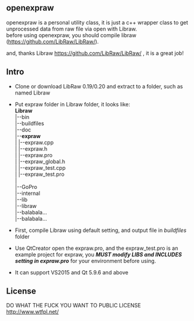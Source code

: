## openexpraw
openexpraw is a personal utility class, it is just a c++ wrapper class to get unprocessed data from raw file via open with Libraw.  
before using openexpraw, you should compile libraw (https://github.com/LibRaw/LibRaw/).  

and, thanks Libraw https://github.com/LibRaw/LibRaw/ , it is a great job!    
  
  
## Intro
* Clone or download LibRaw 0.19/0.20 and extract to a folder, such as named Libraw
* Put expraw folder in Libraw folder, it looks like:  
  **Libraw**  
    |--bin  
    |--buildfiles  
    |--doc  
    |--**expraw**  
    |     |--expraw.cpp  
    |     |--expraw.h  
    |     |--expraw.pro  
    |     |--expraw_global.h  
    |     |--expraw_test.cpp  
    |     |--expraw_test.pro  
    |  
    |--GoPro  
    |--internal  
    |--lib  
    |--libraw  
    |--balabala...  
    |--balabala...  
      
  
* First, compile Libraw using default setting, and output file in *buildfiles* folder
* Use QtCreator open the expraw.pro, and the expraw_test.pro is an example project for expraw, you ***MUST modify LIBS and INCLUDES setting in expraw.pro*** for your environment before using.
* It can support VS2015 and Qt 5.9.6 and above
  
## License
  DO WHAT THE FUCK YOU WANT TO PUBLIC LICENSE                    
  http://www.wtfpl.net/
  
  
